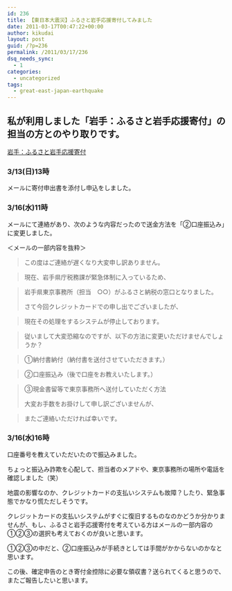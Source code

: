 ```yaml
---
id: 236
title: 【東日本大震災】ふるさと岩手応援寄付してみました
date: 2011-03-17T00:47:22+00:00
author: kikudai
layout: post
guid: /?p=236
permalink: /2011/03/17/236
dsq_needs_sync:
  - 1
categories:
  - uncategorized
tags:
  - great-east-japan-earthquake
---
```

## 私が利用しました「岩手：ふるさと岩手応援寄付」の担当の方とのやり取りです。

<a href="http://www5.pref.iwate.jp/~hp0106/gaiyou/furusato_nouzei/index.html" rel="nofollow">岩手：ふるさと岩手応援寄付</a>

### 3/13(日)13時

メールに寄付申出書を添付し申込をしました。

### 3/16(水)11時

メールにて連絡があり、次のような内容だったので送金方法を「②口座振込み」に変更しました。

＜メールの一部内容を抜粋＞

> この度はご連絡が遅くなり大変申し訳ありません。
  
> 現在、岩手県庁税務課が緊急体制に入っているため、
  
> 岩手県東京事務所（担当　○○）がふるさと納税の窓口となりました。
> 
> さて今回クレジットカードでの申し出でございましたが、
  
> 現在その処理をするシステムが停止しております。
  
> 従いまして大変恐縮なのですが、以下の方法に変更いただけませんでしょうか？
  
> ①納付書納付（納付書を送付させていただきます。）
  
> ②口座振込み（後で口座をお教えいたします。）
  
> ③現金書留等で東京事務所へ送付していただく方法
> 
> 大変お手数をお掛けして申し訳ございませんが、
  
> またご連絡いただければ幸いです。 

### 3/16(水)16時

口座番号を教えていただいたので振込みました。
  
ちょっと振込み詐欺を心配して、担当者のメアドや、東京事務所の場所や電話を確認しました（笑）

地震の影響なのか、クレジットカードの支払いシステムも故障？したり、緊急事態でかなり慌ただしそうです。

クレジットカードの支払いシステムがすぐに復旧するものなのかどうか分かりませんが、もし、ふるさと岩手応援寄付を考えている方はメールの一部内容の①②③の選択も考えておくのが良いと思います。
  
①②③の中だと、②口座振込みが手続きとしては手間がかからないのかなと思います。

この後、確定申告のとき寄付金控除に必要な領収書？送られてくると思うので、またご報告したいと思います。